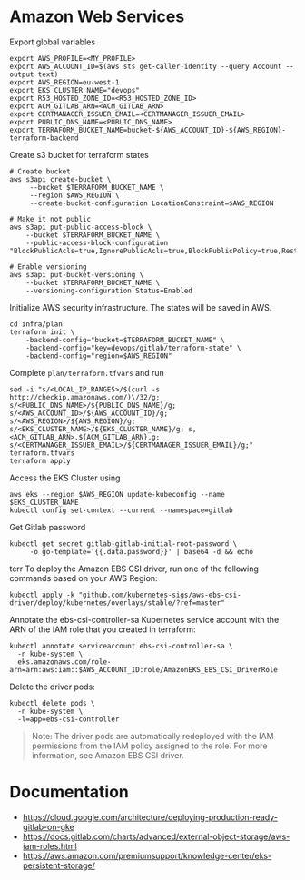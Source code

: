 # Amazon Web Services

Export global variables

```shell
export AWS_PROFILE=<MY_PROFILE>
export AWS_ACCOUNT_ID=$(aws sts get-caller-identity --query Account --output text)
export AWS_REGION=eu-west-1
export EKS_CLUSTER_NAME="devops"
export R53_HOSTED_ZONE_ID=<R53_HOSTED_ZONE_ID>
export ACM_GITLAB_ARN=<ACM_GITLAB_ARN>
export CERTMANAGER_ISSUER_EMAIL=<CERTMANAGER_ISSUER_EMAIL>
export PUBLIC_DNS_NAME=<PUBLIC_DNS_NAME>
export TERRAFORM_BUCKET_NAME=bucket-${AWS_ACCOUNT_ID}-${AWS_REGION}-terraform-backend
```

Create s3 bucket for terraform states

```shell
# Create bucket
aws s3api create-bucket \
     --bucket $TERRAFORM_BUCKET_NAME \
     --region $AWS_REGION \
     --create-bucket-configuration LocationConstraint=$AWS_REGION

# Make it not public     
aws s3api put-public-access-block \
    --bucket $TERRAFORM_BUCKET_NAME \
    --public-access-block-configuration "BlockPublicAcls=true,IgnorePublicAcls=true,BlockPublicPolicy=true,RestrictPublicBuckets=true"

# Enable versioning
aws s3api put-bucket-versioning \
    --bucket $TERRAFORM_BUCKET_NAME \
    --versioning-configuration Status=Enabled
```

Initialize AWS security infrastructure. The states will be saved in AWS.

```shell
cd infra/plan
terraform init \
    -backend-config="bucket=$TERRAFORM_BUCKET_NAME" \
    -backend-config="key=devops/gitlab/terraform-state" \
    -backend-config="region=$AWS_REGION"
```

Complete `plan/terraform.tfvars` and run 

```shell
sed -i "s/<LOCAL_IP_RANGES>/$(curl -s http://checkip.amazonaws.com/)\/32/g; s/<PUBLIC_DNS_NAME>/${PUBLIC_DNS_NAME}/g; s/<AWS_ACCOUNT_ID>/${AWS_ACCOUNT_ID}/g; s/<AWS_REGION>/${AWS_REGION}/g; s/<EKS_CLUSTER_NAME>/${EKS_CLUSTER_NAME}/g; s,<ACM_GITLAB_ARN>,${ACM_GITLAB_ARN},g; s/<CERTMANAGER_ISSUER_EMAIL>/${CERTMANAGER_ISSUER_EMAIL}/g;" terraform.tfvars
terraform apply
```

Access the EKS Cluster using

```shell
aws eks --region $AWS_REGION update-kubeconfig --name $EKS_CLUSTER_NAME
kubectl config set-context --current --namespace=gitlab
```

Get Gitlab password

```shell
kubectl get secret gitlab-gitlab-initial-root-password \
     -o go-template='{{.data.password}}' | base64 -d && echo
```
terr
To deploy the Amazon EBS CSI driver, run one of the following commands based on your AWS Region:

```shell
kubectl apply -k "github.com/kubernetes-sigs/aws-ebs-csi-driver/deploy/kubernetes/overlays/stable/?ref=master"
```

Annotate the ebs-csi-controller-sa Kubernetes service account with the ARN of the IAM role that you created in terraform:

```shell
kubectl annotate serviceaccount ebs-csi-controller-sa \
  -n kube-system \
  eks.amazonaws.com/role-arn=arn:aws:iam::$AWS_ACCOUNT_ID:role/AmazonEKS_EBS_CSI_DriverRole
```

Delete the driver pods:

```shell
kubectl delete pods \
  -n kube-system \
  -l=app=ebs-csi-controller
```

> Note: The driver pods are automatically redeployed with the IAM permissions from the IAM policy assigned to the role. For more information, see Amazon EBS CSI driver.

# Documentation

* https://cloud.google.com/architecture/deploying-production-ready-gitlab-on-gke
* https://docs.gitlab.com/charts/advanced/external-object-storage/aws-iam-roles.html
* https://aws.amazon.com/premiumsupport/knowledge-center/eks-persistent-storage/